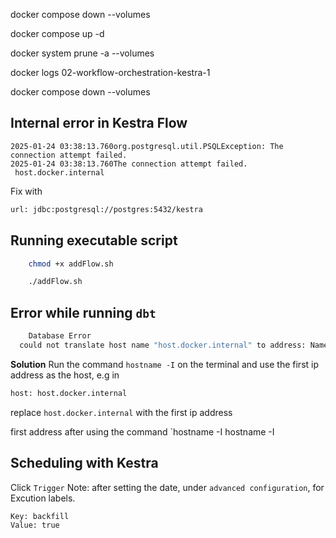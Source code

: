docker compose down --volumes

docker compose up -d


docker system prune -a --volumes

docker logs 02-workflow-orchestration-kestra-1

docker compose down --volumes

## Internal error in Kestra Flow

```
2025-01-24 03:38:13.760org.postgresql.util.PSQLException: The connection attempt failed.
2025-01-24 03:38:13.760The connection attempt failed.
 host.docker.internal
```

Fix with 
```bash
url: jdbc:postgresql://postgres:5432/kestra
```


## Running executable script
```bash
    chmod +x addFlow.sh

    ./addFlow.sh
```

## Error while running `dbt`

```bash
    Database Error
  could not translate host name "host.docker.internal" to address: Name or service not known
```
**Solution**
Run the command `hostname -I` on the terminal and use the first ip address as the host, e.g in

```bash
host: host.docker.internal
```

replace `host.docker.internal` with the first ip address

first address after using the command `hostname -I
hostname -I

## Scheduling with Kestra
Click `Trigger`
Note: after setting the date, under `advanced configuration`, for Excution labels.

```bash
Key: backfill
Value: true
```